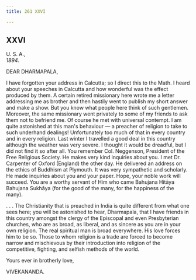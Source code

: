 ```yaml
---
title: 261 XXVI

---
```

  



## XXVI

U. S. A.,  
*1894*.

DEAR DHARMAPALA,

I have forgotten your address in Calcutta; so I direct this to the Math.
I heard about your speeches in Calcutta and how wonderful was the effect
produced by them. A certain retired missionary here wrote me a letter
addressing me as brother and then hastily went to publish my short
answer and make a show. But you know what people here think of such
gentlemen. Moreover, the same missionary went privately to some of my
friends to ask them not to befriend me. Of course he met with universal
contempt. I am quite astonished at this man's behaviour — a preacher of
religion to take to such underhand dealings! Unfortunately too much of
that in every country and in every religion. Last winter I travelled a
good deal in this country although the weather was very severe. I
thought it would be dreadful, but I did not find it so after all. You
remember Col. Neggenson, President of the Free Religious Society. He
makes very kind inquiries about you. I met Dr. Carpenter of Oxford
(England) the other day. He delivered an address on the ethics of
Buddhism at Plymouth. It was very sympathetic and scholarly. He made
inquiries about you and your paper. Hope, your noble work will succeed.
You are a worthy servant of Him who came Bahujana Hitāya Bahujana
Sukhāya (for the good of the many, for the happiness of the many).

. . . The Christianity that is preached in India is quite different from
what one sees here; you will be astonished to hear, Dharmapala, that I
have friends in this country amongst the clergy of the Episcopal and
even Presbyterian churches, who are as broad, as liberal, and as sincere
as you are in your own religion. The real spiritual man is broad
everywhere. His love forces him to be so. Those to whom religion is a
trade are forced to become narrow and mischievous by their introduction
into religion of the competitive, fighting, and selfish methods of the
world.

Yours ever in brotherly love,

VIVEKANANDA.